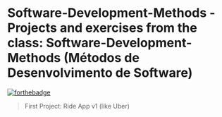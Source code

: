 # Software-Development-Methods -Projects and exercises from the class: Software-Development-Methods (Métodos de Desenvolvimento de Software)

[![forthebadge](http://forthebadge.com/images/badges/built-with-love.svg)](http://forthebadge.com)

> First Project: Ride App v1 (like Uber)
